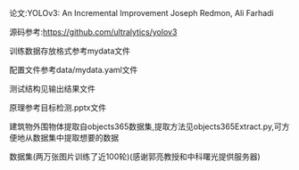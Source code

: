 论文:YOLOv3: An Incremental Improvement Joseph Redmon, Ali Farhadi

源码参考:https://github.com/ultralytics/yolov3

训练数据存放格式参考mydata文件

配置文件参考data/mydata.yaml文件

测试结构见输出结果文件

原理参考目标检测.pptx文件

建筑物外围物体提取自objects365数据集,提取方法见objects365Extract.py,可方便地从数据集中提取想要的数据

数据集(两万张图片训练了近100轮)(感谢郭亮教授和中科曙光提供服务器)
